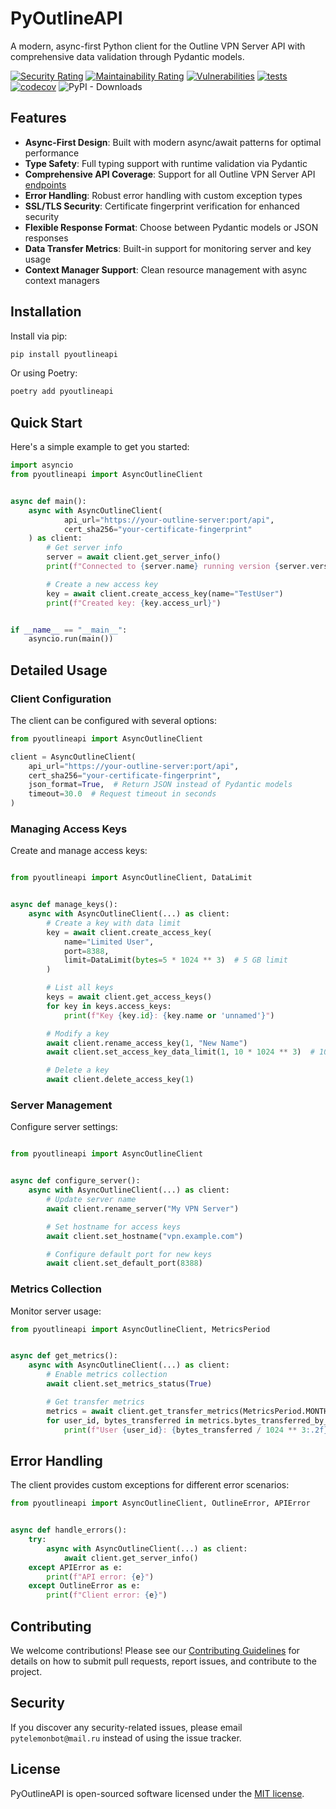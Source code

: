 # PyOutlineAPI

A modern, async-first Python client for the Outline VPN Server API with comprehensive data validation through Pydantic
models.

[![Security Rating](https://sonarcloud.io/api/project_badges/measure?project=orenlab_pyoutlineapi&metric=security_rating)](https://sonarcloud.io/summary/new_code?id=orenlab_pyoutlineapi)
[![Maintainability Rating](https://sonarcloud.io/api/project_badges/measure?project=orenlab_pyoutlineapi&metric=sqale_rating)](https://sonarcloud.io/summary/new_code?id=orenlab_pyoutlineapi)
[![Vulnerabilities](https://sonarcloud.io/api/project_badges/measure?project=orenlab_pyoutlineapi&metric=vulnerabilities)](https://sonarcloud.io/summary/new_code?id=orenlab_pyoutlineapi)
[![tests](https://github.com/orenlab/pyoutlineapi/actions/workflows/python_tests.yml/badge.svg)](https://github.com/orenlab/pyoutlineapi/actions/workflows/python_tests.yml)
[![codecov](https://codecov.io/gh/orenlab/pyoutlineapi/branch/main/graph/badge.svg?token=D0MPKCKFJQ)](https://codecov.io/gh/orenlab/pyoutlineapi)
![PyPI - Downloads](https://img.shields.io/pypi/dm/pyoutlineapi)

## Features

- **Async-First Design**: Built with modern async/await patterns for optimal performance
- **Type Safety**: Full typing support with runtime validation via Pydantic
- **Comprehensive API Coverage**: Support for all Outline VPN Server
  API [endpoints](https://github.com/Jigsaw-Code/outline-server/blob/master/src/shadowbox/server/api.yml)
- **Error Handling**: Robust error handling with custom exception types
- **SSL/TLS Security**: Certificate fingerprint verification for enhanced security
- **Flexible Response Format**: Choose between Pydantic models or JSON responses
- **Data Transfer Metrics**: Built-in support for monitoring server and key usage
- **Context Manager Support**: Clean resource management with async context managers

## Installation

Install via pip:

```bash
pip install pyoutlineapi
```

Or using Poetry:

```bash
poetry add pyoutlineapi
```

## Quick Start

Here's a simple example to get you started:

```python
import asyncio
from pyoutlineapi import AsyncOutlineClient


async def main():
    async with AsyncOutlineClient(
            api_url="https://your-outline-server:port/api",
            cert_sha256="your-certificate-fingerprint"
    ) as client:
        # Get server info
        server = await client.get_server_info()
        print(f"Connected to {server.name} running version {server.version}")

        # Create a new access key
        key = await client.create_access_key(name="TestUser")
        print(f"Created key: {key.access_url}")


if __name__ == "__main__":
    asyncio.run(main())
```

## Detailed Usage

### Client Configuration

The client can be configured with several options:

```python
from pyoutlineapi import AsyncOutlineClient

client = AsyncOutlineClient(
    api_url="https://your-outline-server:port/api",
    cert_sha256="your-certificate-fingerprint",
    json_format=True,  # Return JSON instead of Pydantic models
    timeout=30.0  # Request timeout in seconds
)
```

### Managing Access Keys

Create and manage access keys:

```python

from pyoutlineapi import AsyncOutlineClient, DataLimit


async def manage_keys():
    async with AsyncOutlineClient(...) as client:
        # Create a key with data limit
        key = await client.create_access_key(
            name="Limited User",
            port=8388,
            limit=DataLimit(bytes=5 * 1024 ** 3)  # 5 GB limit
        )

        # List all keys
        keys = await client.get_access_keys()
        for key in keys.access_keys:
            print(f"Key {key.id}: {key.name or 'unnamed'}")

        # Modify a key
        await client.rename_access_key(1, "New Name")
        await client.set_access_key_data_limit(1, 10 * 1024 ** 3)  # 10 GB

        # Delete a key
        await client.delete_access_key(1)
```

### Server Management

Configure server settings:

```python

from pyoutlineapi import AsyncOutlineClient


async def configure_server():
    async with AsyncOutlineClient(...) as client:
        # Update server name
        await client.rename_server("My VPN Server")

        # Set hostname for access keys
        await client.set_hostname("vpn.example.com")

        # Configure default port for new keys
        await client.set_default_port(8388)
```

### Metrics Collection

Monitor server usage:

```python
from pyoutlineapi import AsyncOutlineClient, MetricsPeriod


async def get_metrics():
    async with AsyncOutlineClient(...) as client:
        # Enable metrics collection
        await client.set_metrics_status(True)

        # Get transfer metrics
        metrics = await client.get_transfer_metrics(MetricsPeriod.MONTHLY)
        for user_id, bytes_transferred in metrics.bytes_transferred_by_user_id.items():
            print(f"User {user_id}: {bytes_transferred / 1024 ** 3:.2f} GB")
```

## Error Handling

The client provides custom exceptions for different error scenarios:

```python
from pyoutlineapi import AsyncOutlineClient, OutlineError, APIError


async def handle_errors():
    try:
        async with AsyncOutlineClient(...) as client:
            await client.get_server_info()
    except APIError as e:
        print(f"API error: {e}")
    except OutlineError as e:
        print(f"Client error: {e}")
```

## Contributing

We welcome contributions! Please see our [Contributing Guidelines](CONTRIBUTING.md) for details on how to submit pull
requests, report issues, and contribute to the project.

## Security

If you discover any security-related issues, please email `pytelemonbot@mail.ru` instead of using the issue tracker.

## License

PyOutlineAPI is open-sourced software licensed under the [MIT license](LICENSE).